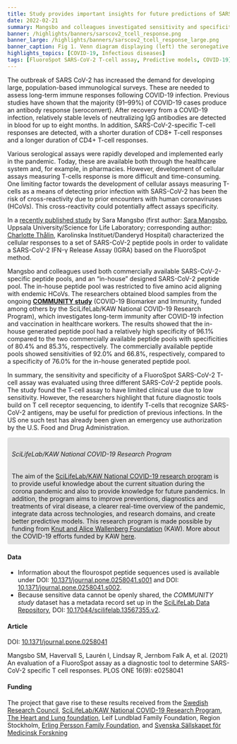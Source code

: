 ```yaml
---
title: Study provides important insights for future predictions of SARS CoV-2 infection
date: 2022-02-21
summary: Mangsbo and colleagues investigated sensitivity and specificity of a SARS-CoV-2 T-cell assay. Research warrants further research into that future T-cell receptor sequencing as future tools for prediction of previous infections.
banner: /highlights/banners/sarscov2_tcell_response.png
banner_large: /highlights/banners/sarscov2_tcell_response_large.png
banner_caption: Fig 1. Venn diagram displaying (left) the seronegative individuals that scored T-cell positive on the T-cell test, from Mangsbo et al. (2021)
highlights_topics: [COVID-19, Infectious diseases]
tags: [FluoroSpot SARS-CoV-2 T-cell assay, Predictive models, COVID-19]
---
```


The outbreak of SARS CoV-2 has increased the demand for developing large, population-based immunological surveys. These are needed to assess long-term immune responses following COVID-19 infection. Previous studies have shown that the majority (91–99%) of COVID-19 cases produce an antibody response (seroconvert). After recovery from a COVID-19 infection, relatively stable levels of neutralizing IgG antibodies are detected in blood for up to eight months. In addition, SARS-CoV-2-specific T-cell responses are detected, with a shorter duration of CD8+ T-cell responses and a longer duration of CD4+ T-cell responses.

Various serological assays were rapidly developed and implemented early in the pandemic. Today, these are available both through the healthcare system and, for example, in pharmacies. However, development of cellular assays measuring T-cells response is more difficult and time-consuming. One limiting factor towards the development of cellular assays measuring T-cells as a means of detecting prior infection with SARS-CoV-2 has been the risk of cross-reactivity due to prior encounters with human coronaviruses (HCoVs). This cross-reactivity could potentially affect assays specificity.

In a [recently published study](https://doi.org/10.1371/journal.pone.0258041) by Sara Mangsbo (first author: [Sara Mangsbo](https://katalog.uu.se/profile/?id=N3-1489), Uppsala University/Science for Life Laboratory; corresponding author: [Charlotte Thålin](https://staff.ki.se/people/charlotte-thalin), Karolinska Instituet/Danderyd Hospital) characterized the cellular responses to a set of SARS-CoV-2 peptide pools in order to validate a SARS-CoV-2 IFN-γ Release Assay (IGRA) based on the FluoroSpot method.

Mangsbo and colleagues used both commercially available SARS-CoV-2-specific peptide pools, and an “in-house” designed SARS-CoV-2 peptide pool. The in-house peptide pool was restricted to five amino acid aligning with endemic HCoVs. The researchers obtained blood samples from the ongoing [**COMMUNITY study**](https://ki.se/en/kids/community) (COVID-19 Biomarker and Immunity, funded among others by the SciLifeLab/KAW National COVID-19 Research Program), which investigates long-term immunity after COVID-19 infection and vaccination in healthcare workers. The results showed that the in-house generated peptide pool had a relatively high specificity of 96.1% compared to the two commercially available peptide pools with specificities of 80.4% and 85.3%, respectively. The commercially available peptide pools showed sensitivities of 92.0% and 66.8%, respectively, compared to a specificity of 76.0% for the in-house generated peptide pool.

In summary, the sensitivity and specificity of a FluoroSpot SARS-CoV-2 T-cell assay was evaluated using three different SARS-CoV-2 peptide pools. The study found the T-cell assay to have limited clinical use due to low sensitivity. However, the researchers highlight that future diagnostic tools build on T cell receptor sequencing, to identify T-cells that recognize SARS-CoV-2 antigens, may be useful for prediction of previous infections. In the US one such test has already been given an emergency use authorization by the U.S. Food and Drug Administration.

<span style="background-color: #E0E0E0; padding: 10px; border-radius: 4px; display: block;">
    <h6>SciLifeLab/KAW National COVID-19 Research Program</h6>
    The aim of the <a href="https://www.scilifelab.se/pandemic-response/covid-19-research-program/">SciLifeLab/KAW National COVID-19 research program</a> is to provide useful knowledge about the current situation during the corona pandemic and also to provide knowledge for future pandemics. In addition, the program aims to improve preventions, diagnostics and treatments of viral disease, a clearer real-time overview of the pandemic, integrate data across technologies, and research domains, and create better predictive models. This research program is made possible by funding from <a href="https://kaw.wallenberg.org/en">Knut and Alice Wallenberg Foundation</a> (KAW). More about the COVID-19 efforts funded by KAW <a href="https://kaw.wallenberg.org/en/foundations-efforts-against-corona-virus">here</a>.
</span>

#### Data

* Information about the flourospot peptide sequences used is available under DOI: [10.1371/journal.pone.0258041.s001](https://doi.org/10.1371/journal.pone.0258041.s001) and DOI: [10.1371/journal.pone.0258041.s002](https://doi.org/10.1371/journal.pone.0258041.s002).
* Because sensitive data cannot be openly shared, the *COMMUNITY study* dataset has a metadata record set up in the [SciLifeLab Data Repository](https://scilifelab.figshare.com/), DOI: [10.17044/scilifelab.13567355.v2](https://10.17044/scilifelab.13567355.v2).

#### Article

DOI: [10.1371/journal.pone.0258041](https://doi.org/10.1371/journal.pone.0258041)

Mangsbo SM, Havervall S, Laurén I, Lindsay R, Jernbom Falk A, et al. (2021) An evaluation of a FluoroSpot assay as a diagnostic tool to determine SARS-CoV-2 specific T cell responses. PLOS ONE 16(9): e0258041

#### Funding

The project that gave rise to these results received from the [Swedish Research Council](https://www.vr.se/), [SciLifeLab/KAW National COVID-19 Research Program](https://www.scilifelab.se/pandemic-response/covid-19-research-program/), [The Heart and Lung foundation](https://www.hjart-lungfonden.se/), Leif Lundblad Family Foundation, Region Stockholm, [Erling Persson Family Foundation](https://www.erlingperssonsstiftelse.se/), and [Svenska Sällskapet för Medicinsk Forskning](https://www.ssmf.se/)
